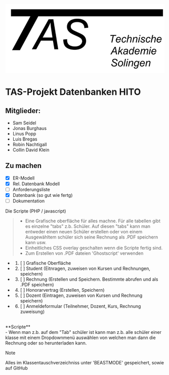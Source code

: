 ![](taslogo/TASLogo.png)
# TAS-Projekt Datenbanken HITO
## Mitglieder:
* Sam Seidel
* Jonas Burghaus
* Linus Popp
* Luis Bregas
* Robin Nachtigall
* Collin David Klein
  
## Zu machen
- [X] ER-Modell
- [X] Rel. Datenbank Modell
- [ ] Anforderungsliste
- [X] Datenbank (so gut wie fertg) <br>
- [ ] Dokumentation
      
Die Scripte (PHP / javascript)
  > - Eine Grafische oberfläche für alles machne. Für alle tabellen gibt es einzelne "tabs" z.b. Schüler. Auf diesen "tabs" kann man entweder einen neuen Schüler erstellen oder von einem Ausgewähltem schüler sich seine Rechnung als .PDF speichern kann usw. <br>
  > - Einheitliches CSS overlay geschalten wenn die Scripte fertig sind. <br>
  > - Zum Erstellen von .PDF dateien 'Ghostscript' verwenden
  - 1. [ ] Grafische Oberfläche
  - 2. [ ] Student (Eitnragen, zuweisen von Kursen und Rechnungen, speichern)
  - 3. [ ] Rechnung (Erstellen und Speichern. Bestimmte abrufen und als .PDF speichern)
  - 4. [ ] Honorarvertrag (Erstellen, Speichern)
  - 5. [ ] Dozent (Eintragen, zuweisen von Kursen und Rechnung speichern)
  - 6. [ ] Anmeldeformular (Teilnehmer, Dozent, Kurs, Rechnung zuweisung)
<br>
**Scripte** <br>
- Wenn man z.b. auf dem "Tab" schüler ist kann man z.b. alle schüler einer klasse mit einem Dropdownmenü auswählen     von welchen man dann die Rechnung oder so herunterladen kann.  
  

> [!NOTE]
> Alles im Klassentauschverzeichniss unter 'BEASTMODE' gespeichert, sowie auf GitHub 
